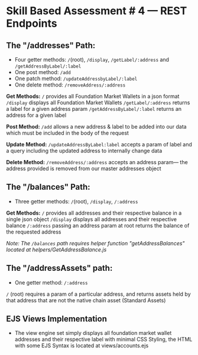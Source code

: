 # Skill Based Assessment # 4 — REST Endpoints

## The "/addresses" Path:
- Four getter methods: `/`(root), `/display`, `/getLabel/:address` and `/getAddressByLabel/:label`
- One post method: `/add`
- One patch method: `/updateAddressbyLabel/:label`
- One delete method: `/removeAddress/:address`

**Get Methods:**
`/` provides all Foundation Market Wallets in a json format
`/display` displays all Foundation Market Wallets
`/getLabel/:address` returns a label for a given address param
`/getAddressByLabel/:label` returns an address for a given label

**Post Method:**
`/add` allows a new address & label to be added into our data which must be included in the body of the request

**Update Method:**
`/updateAddressByLabel:label` accepts a param of label and a query including the updated address to internally change data

**Delete Method:**
`/removeAddress/:address` accepts an address param— the address provided is removed from our master addresses object

## The "/balances" Path:
- Three getter methods: `/`(root), `/display`, `/:address`

**Get Methods:**
`/` provides all addresses and their respective balance in a single json object
`/display` displays all addresses and their respective balance
`/:address` passing an address param at root returns the balance of the requested address

*Note: The `/balances` path requires helper function "getAddressBalances" located at helpers/GetAddressBalance.js*

## The "/addressAssets" path:
- One getter method: `/:address`

`/` (root) requires a param of a particular address, and returns assets held by that address that are not the native chain asset (Standard Assets)

## EJS Views Implementation
- The view engine set simply displays all foundation market wallet addresses and their respective label with minimal CSS Styling, the HTML with some EJS Syntax is located at views/accounts.ejs
